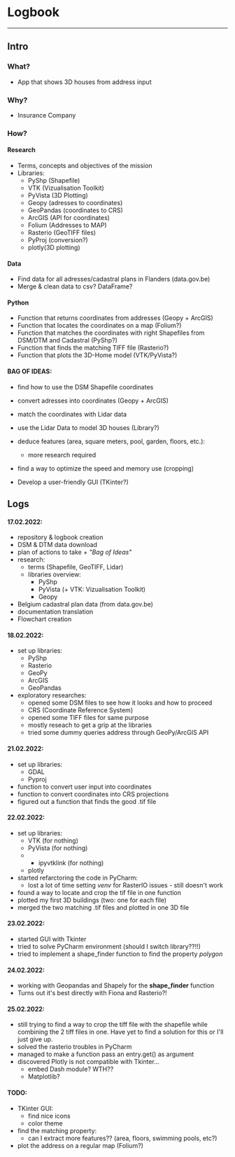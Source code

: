 # Logbook
-----------

## Intro

### What?

- App that shows 3D houses from address input 


### Why? 

- Insurance Company


### How? 

#### Research

- Terms, concepts and objectives of the mission
- Libraries: 
	- PyShp (Shapefile)
	- VTK (Vizualisation Toolkit)
	- PyVista (3D Plotting)
	- Geopy (adresses to coordinates)
	- GeoPandas (coordinates to CRS)
	- ArcGIS (API for coordinates)
	- Folium (Addresses to MAP)
	- Rasterio (GeoTIFF files)
	- PyProj (conversion?)
	- plotly(3D plotting)	


#### Data

- Find data for all adresses/cadastral plans in Flanders (data.gov.be)
- Merge & clean data to csv? DataFrame?


#### Python 

- Function that returns coordinates from addresses (Geopy + ArcGIS)
- Function that locates the coordinates on a map (Folium?)
- Function that matches the coordinates with right Shapefiles from DSM/DTM and Cadastral (PyShp?)
- Function that finds the matching TIFF file (Rasterio?)
- Function that plots the 3D-Home model (VTK/PyVista?)


#### BAG OF IDEAS:
- find how to use the DSM Shapefile coordinates
- convert adresses into coordinates (Geopy + ArcGIS)
- match the coordinates with Lidar data
- use the Lidar Data to model 3D houses (Library?)

- deduce features (area, square meters, pool, garden, floors, etc.):
	- more research required 

- find a way to optimize the speed and memory use (cropping)
- Develop a user-friendly GUI (TKinter?)




## Logs

#### 17.02.2022:
- repository & logbook creation
- DSM & DTM data download
- plan of actions to take + *"Bag of Ideas"*
- research:
	- terms (Shapefile, GeoTIFF, Lidar)
	- libraries overview:
		- PyShp
		- PyVista (+ VTK: Vizualisation Toolkit)
		- Geopy
- Belgium cadastral plan data (from data.gov.be)
- documentation translation
- Flowchart creation 

		
#### 18.02.2022:
- set up libraries:
	- PyShp
	- Rasterio
	- GeoPy
	- ArcGIS
	- GeoPandas
- exploratory researches:
	- opened some DSM files to see how it looks and how to proceed
	- CRS (Coordinate Reference System)
	- opened some TIFF files for same purpose
	- mostly reseach to get a grip at the libraries
	- tried some dummy queries address through GeoPy/ArcGIS API


#### 21.02.2022:
- set up libraries:
	- GDAL
	- Pyproj
- function to convert user input into coordinates
- function to convert coordinates into CRS projections
- figured out a function that finds the good .tif file


#### 22.02.2022:

- set up libraries:
	- VTK (for nothing)
	- PyVista (for nothing)
	- + ipyvtklink (for nothing)
	- plotly
- started refarctoring the code in PyCharm:
	- lost a lot of time setting *venv* for RasterIO issues - still doesn't work	
- found a way to locate and crop the tif file in one function
- plotted my first 3D buildings (two: one for each file)
- merged the two matching .tif files and plotted in one 3D file


#### 23.02.2022:

- started GUI with Tkinter
- tried to solve PyCharm environment (should I switch library??!!)
- tried to implement a shape_finder function to find the property *polygon*


#### 24.02.2022:

- working with Geopandas and Shapely for the **shape_finder** function
- Turns out it's best directly with Fiona and Rasterio?! 


#### 25.02.2022:

- still trying to find a way to crop the tiff file with the shapefile 
	while combining the 2 tiff files in one.
	Have yet to find a solution for this or I'll just give up. 
- solved the rasterio troubles in PyCharm
- managed to make a function pass an entry.get() as argument 
- discovered Plotly is not compatible with Tkinter... 
	- embed Dash module? WTH?? 
	- Matplotlib?


#### TODO:
- TKinter GUI:
	- find nice icons 
	- color theme
- find the matching property:
	- can I extract more features?? (area, floors, swimming pools, etc?)
- plot the address on a regular map (Folium?)

